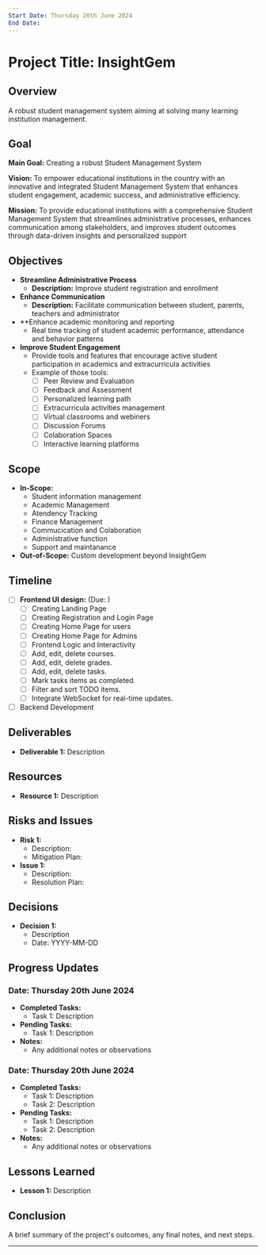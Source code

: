 ```yaml
---
Start Date: Thursday 20th June 2024
End Date: 
---
```


# Project Title: InsightGem


## Overview
A robust student management system aiming at solving many learning institution management.

## Goal
**Main Goal:** Creating a robust Student Management System

**Vision:** To empower educational institutions in the country with an innovative and integrated Student Management System that enhances student engagement, academic success, and administrative efficiency.

**Mission:** To provide educational institutions with a comprehensive Student Management System that streamlines administrative processes, enhances communication among stakeholders, and improves student outcomes through data-driven insights and personalized support
## Objectives
- **Streamline Administrative Process**
	- **Description:** Improve student registration and enrollment
- **Enhance Communication**
	- **Description:** Facilitate communication between student, parents, teachers and administrator
- **Enhance academic monitoring and reporting
	- Real time tracking of student academic performance, attendance and behavior patterns
- **Improve Student Engagement**
	- Provide tools and features that encourage active student participation in academics and extracurricula activities
	- Example of those tools: 
		- [ ] Peer Review and Evaluation
		- [ ] Feedback and Assessment
		- [ ] Personalized learning path
		- [ ] Extracurricula activities management
		- [ ] Virtual classrooms and webiners
		- [ ] Discussion Forums
		- [ ] Colaboration Spaces
		- [ ] Interactive learning platforms

## Scope
- **In-Scope:** 
	- Student information management
	- Academic Management
	- Atendency Tracking
	- Finance Management
	- Commucication and Colaboration
	- Administrative function
	- Support and maintanance
- **Out-of-Scope:** Custom development beyond InsightGem

## Timeline
- [ ] **Frontend UI design:** (Due: )
	- [ ] Creating Landing Page
	- [ ] Creating Registration and Login Page
	- [ ] Creating Home Page for users
	- [ ] Creating Home Page for Admins
	- [ ] Frontend Logic and Interactivity
	- [ ] Add, edit, delete courses.
	- [ ] Add, edit, delete grades.
	- [ ] Add, edit, delete tasks.
	- [ ] Mark tasks items as completed.
	- [ ] Filter and sort TODO items.
	- [ ] Integrate WebSocket for real-time updates.
- [ ] Backend Development

## Deliverables
- **Deliverable 1:** Description

## Resources
- **Resource 1:** Description

## Risks and Issues
- **Risk 1:**
  - Description: 
  - Mitigation Plan: 
- **Issue 1:**
  - Description: 
  - Resolution Plan: 

## Decisions
- **Decision 1:**
  - Description
  - Date: YYYY-MM-DD

## Progress Updates
### Date: Thursday 20th June 2024
- **Completed Tasks:**
  - Task 1: Description
- **Pending Tasks:**
  - Task 1: Description
- **Notes:**
  - Any additional notes or observations

### Date: Thursday 20th June 2024
- **Completed Tasks:**
  - Task 1: Description
  - Task 2: Description
- **Pending Tasks:**
  - Task 1: Description
  - Task 2: Description
- **Notes:**
  - Any additional notes or observations

## Lessons Learned
- **Lesson 1:** Description

## Conclusion
A brief summary of the project's outcomes, any final notes, and next steps.

---

